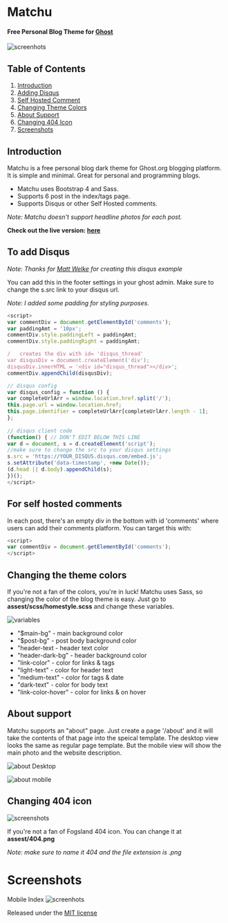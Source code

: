 # Matchu 
#### Free Personal Blog Theme for [Ghost](https://ghost.org/)

![screenhots](https://github.com/egonio/ghost-theme-matchu/blob/master/screenshots/index.png)

## Table of Contents
1. [Introduction](#introduction)
2. [Adding Disqus](#disqus)
3. [Self Hosted Comment](#selfcomments)
4. [Changing Theme Colors](#themecolors)
5. [About Support](#about)
6. [Changing 404 Icon](#404icon)
7. [Screenshots](#screenshots)

 <a name="introduction"></a>
 ## Introduction 
 
 Matchu is a free personal blog dark theme for Ghost.org blogging platform. It is simple and minimal. Great for personal and programming blogs.
 
 * Matchu uses Bootstrap 4 and Sass.
 * Supports 6 post in the index/tags page.
 * Supports Disqus or other Self Hosted comments.

*Note: Matchu doesn't support headline photos for each post.*

**Check out the live version: [here](https://mattwelke.com/blog/)**

<a name="disqus"></a>
## To add Disqus 
*Note: Thanks for [Matt Welke](https://github.com/welkie) for creating this disqus example*

You can add this in the footer settings in your ghost admin.
Make sure to change the s.src link to your disqus url.

*Note: I added some padding for styling purposes.*
```javascript
<script>
var commentDiv = document.getElementById('comments');
var paddingAmt = '10px';
commentDiv.style.paddingLeft = paddingAmt;
commentDiv.style.paddingRight = paddingAmt;

/   creates the div with id= 'disqus_thread'
var disqusDiv = document.createElement('div');
disqusDiv.innerHTML = '<div id="disqus_thread"></div>';
commentDiv.appendChild(disqusDiv);

// disqus config
var disqus_config = function () {
var completeUrlArr = window.location.href.split('/');
this.page.url = window.location.href;
this.page.identifier = completeUrlArr[completeUrlArr.length - 1];
};
    
// disqus client code
(function() { // DON'T EDIT BELOW THIS LINE
var d = document, s = d.createElement('script');
//make sure to change the src to your disqus settings
s.src = 'https://YOUR_DISQUS.disqus.com/embed.js';
s.setAttribute('data-timestamp', +new Date());
(d.head || d.body).appendChild(s);
})();
</script>
```

<a name="selfcomments"></a>
## For self hosted comments

In each post, there's an empty div in the bottom with id 'comments' where users can add their comments platform. You can target this with: 
```javascript
<script>
var commentDiv = document.getElementById('comments');
</script>
```

<a name="themecolors"></a>
## Changing the theme colors

If you're not a fan of the colors, you're in luck! Matchu uses Sass, so changing the color of the blog theme is easy.
Just go to **assest/scss/homestyle.scss** and change these variables.

![variables](https://github.com/egonio/ghost-theme-matchu/blob/master/screenshots/Screen%20Shot%202018-03-12%20at%204.02.57%20PM.png)

* "$main-bg" - main background color
* "$post-bg" - post body background color
* "header-text - header text color
* "header-dark-bg" - header background color
* "link-color" - color for links & <a> tags
* "light-text" - color for header text
* "medium-text" - color for tags & date 
* "dark-text"  - color for body text 
* "link-color-hover" - color for links & <a> on hover
 
 <a name="about"></a>
 ## About support 
 
Matchu supports an "about" page. Just create a page '/about' and it will take the contents of that page into the speical template. The desktop view looks the same as regular page template. But the mobile view will show the main photo and the website description.
 
 
 ![about Desktop](https://github.com/egonio/ghost-theme-matchu/blob/master/screenshots/about_desktop.png)
 
 
 ![about mobile](https://github.com/egonio/ghost-theme-matchu/blob/master/screenshots/mobile.png)
 
 <a name="404icon"></a>
  ## Changing 404 icon 
 
 ![screenshots](https://github.com/egonio/ghost-theme-matchu/blob/master/screenshots/404.png)
 
 If you're not a fan of Fogsland 404 icon. You can change it at **assest/404.png**
 
 *Note: make sure to name it 404 and the file extension is .png*
 
 <a name="screenshots"></a>
 # Screenshots 
  
 Mobile Index
 ![screenhots](https://github.com/egonio/ghost-theme-matchu/blob/master/screenshots/index-mobile.png)

 
 
 
 Released under the [MIT license](LICENSE)



